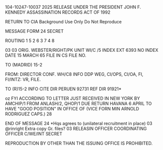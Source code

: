 104-10247-10037 2025 RELEASE UNDER THE PRESIDENT JOHN F. KENNEDY ASSASSINATION RECORDS ACT OF 1992

RETURN TO CIA
Background Use Only
Do Not Reproduce

MESSAGE FORM 24
SECRET

ROUTING
1 5
2 6
3 7
4 8

03 03
ORIG. WEBSTER/RIGHT/PK
UNIT WI/C /5 INDEX
EXT 6393 NO INDEX
DATE 15 MARCH 65 FILE IN CS FILE NO.

TO (MADRID) 15-2

FROM: DIRECTOR
CONF. WH/C8 INFO DDP WEG, CI/OPS, CI/OA, FI, FI/INTZ: VR, FILE.

TO (R)15-2 INFO CITE DIR
PERUEN 92731
REF DIR 91921*

oz
FYI ACCORDING TO LETTER JUST RECEIVED IN NEW YORK BY AMCHIP/1 FROM ANLASH/2,
QHOP/1 DUE RETURN HAVANA 6 APRIL TO HAVE "GOOD POSITION" IN OFFICE OF (VICE FORN
MIN ARNOLD RODRIGUEZ CAPS.)
28

END OF MESSAGE
24
*Hqs agrees to (unilateral recruitment in place)
03
@rinright
Extra copy
Gr. files?
03
RELEASIN OFFICER COORDINATING OFFICER
C/WE/INT SECRET

REPRODUCTION BY OTHER THAN THE ISSUING OFFICE IS PROHIBITED.
